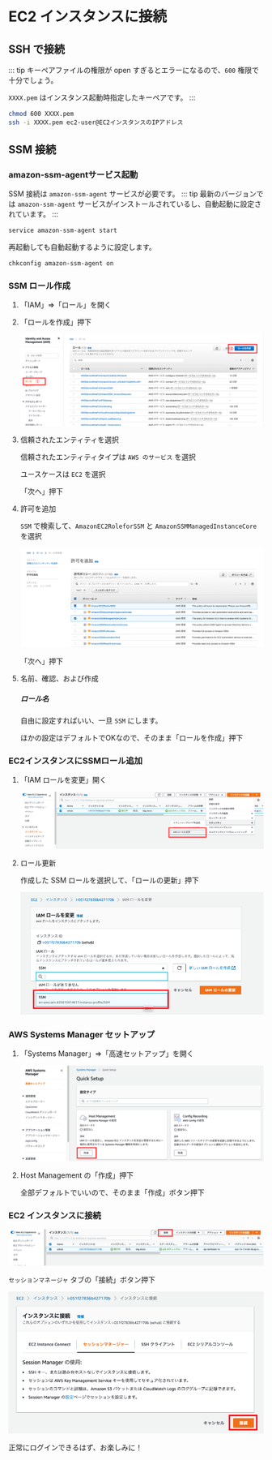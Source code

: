 ---
---

# EC2 インスタンスに接続

## SSH で接続
::: tip
キーペアファイルの権限が open すぎるとエラーになるので、`600` 権限で十分でしょう。

`XXXX.pem` はインスタンス起動時指定したキーペアです。
:::

```bash
chmod 600 XXXX.pem
ssh -i XXXX.pem ec2-user@EC2インスタンスのIPアドレス
```

## SSM 接続

### amazon-ssm-agentサービス起動
SSM 接続は `amazon-ssm-agent` サービスが必要です。
::: tip
最新のバージョンでは `amazon-ssm-agent` サービスがインストールされているし、自動起動に設定されています。
:::
```bash
service amazon-ssm-agent start
```
再起動しても自動起動するように設定します。

```bash
chkconfig amazon-ssm-agent on
```

### SSM ロール作成
1. 「IAM」⇒「ロール」を開く

1. 「ロールを作成」押下

      ![ロールを作成](./img/new-role.png)

1. 信頼されたエンティティを選択

      信頼されたエンティティタイプは `AWS のサービス` を選択

      ユースケースは `EC2` を選択

      「次へ」押下

1. 許可を追加

      `SSM` で検索して、`AmazonEC2RoleforSSM` と `AmazonSSMManagedInstanceCore` を選択

      ![ポリシー選択](./img/policy.png)

      「次へ」押下

1. 名前、確認、および作成

      ##### ロール名
      自由に設定すればいい、一旦 `SSM` にします。

      ほかの設定はデフォルトでOKなので、そのまま「ロールを作成」押下

### EC2インスタンスにSSMロール追加
1. 「IAM ロールを変更」開く

      ![IAM ロールを変更](./img/add-role.png)

1. ロール更新

      作成した SSM ロールを選択して、「ロールの更新」押下

      ![ロール更新](./img/role-update.png)

### AWS Systems Manager セットアップ

1. 「Systems Manager」⇒「高速セットアップ」を開く

      ![SSM セットアップ](./img/ssm.png)

2. Host Management の「作成」押下

      全部デフォルトでいいので、そのまま「作成」ボタン押下

### EC2 インスタンスに接続

![EC2 インスタンスに接続](./img/ec2-login.png)

`セッションマネージャ` タブの「接続」ボタン押下

![セッションマネージャでログイン](./img/session-login.png)

正常にログインできるはず、お楽しみに！
